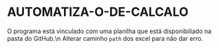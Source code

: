 # AUTOMATIZA-O-DE-CALCALO
O programa está vinculado com uma planilha que está disponibiliado na pasta do GitHub.\n
Alterar caminho `path` dos excel para não dar erro.
